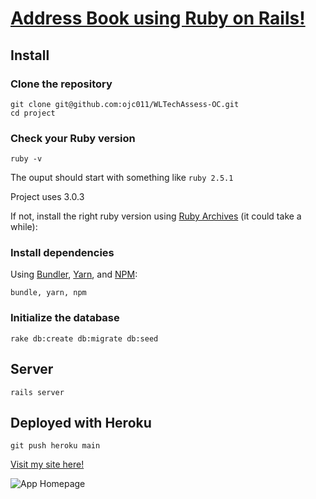 

# [Address Book using Ruby on Rails!](https://still-wildwood-14883.herokuapp.com/contacts?id=title)

## Install

### Clone the repository

```shell
git clone git@github.com:ojc011/WLTechAssess-OC.git
cd project
```

### Check your Ruby version

```shell
ruby -v
```
The ouput should start with something like `ruby 2.5.1`

Project uses 3.0.3

If not, install the right ruby version using [Ruby Archives](https://rubyinstaller.org/downloads/archives/) (it could take a while):

### Install dependencies

Using [Bundler](https://github.com/bundler/bundler), [Yarn](https://github.com/yarnpkg/yarn), and [NPM](https://www.npmjs.com/):

```shell
bundle, yarn, npm
```

### Initialize the database

```shell
rake db:create db:migrate db:seed
```

## Server

```shell
rails server
```

## Deployed with Heroku

```shell
git push heroku main
```
[Visit my site here!](https://still-wildwood-14883.herokuapp.com/contacts)

![App Homepage](https://github.com/ojc011/WLTechAssess-OC/blob/main/app/assets/images/AddressBook.gif?raw=true)
